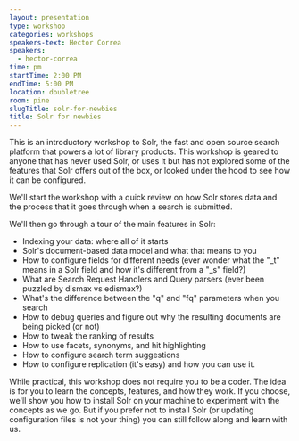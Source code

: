 ```yaml
---
layout: presentation
type: workshop
categories: workshops
speakers-text: Hector Correa
speakers:
  - hector-correa
time: pm
startTime: 2:00 PM
endTime: 5:00 PM
location: doubletree
room: pine
slugTitle: solr-for-newbies
title: Solr for newbies
---
```


This is an introductory workshop to Solr, the fast and open source search platform that powers a lot of library products. This workshop is geared to anyone that has never used Solr, or uses it but has not explored some of the features that Solr offers out of the box, or looked under the hood to see how it can be configured.

We'll start the workshop with a quick review on how Solr stores data and the process that it goes through when a search is submitted.

We'll then go through a tour of the main features in Solr:

* Indexing your data: where all of it starts
* Solr's document-based data model and what that means to you
* How to configure fields for different needs (ever wonder what the "_t" means in a Solr field and how it's different from a "_s" field?)
* What are Search Request Handlers and Query parsers (ever been puzzled by dismax vs edismax?)
* What's the difference between the "q" and "fq" parameters when you search
* How to debug queries and figure out why the resulting documents are being picked (or not)
* How to tweak the ranking of results
* How to use facets, synonyms, and hit highlighting
* How to configure search term suggestions
* How to configure replication (it's easy) and how you can use it.

While practical, this workshop does not require you to be a coder. The idea is for you to learn the concepts, features, and how they work. If you choose, we'll show you how to install Solr on your machine to experiment with the concepts as we go. But if you prefer not to install Solr (or updating configuration files is not your thing) you can still follow along and learn with us.
